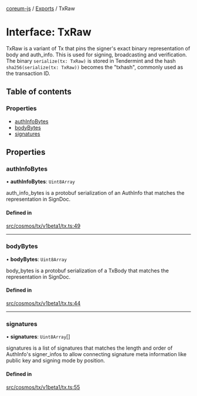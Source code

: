 [coreum-js](../README.md) / [Exports](../modules.md) / TxRaw

# Interface: TxRaw

TxRaw is a variant of Tx that pins the signer's exact binary representation
of body and auth_info. This is used for signing, broadcasting and
verification. The binary `serialize(tx: TxRaw)` is stored in Tendermint and
the hash `sha256(serialize(tx: TxRaw))` becomes the "txhash", commonly used
as the transaction ID.

## Table of contents

### Properties

- [authInfoBytes](TxRaw.md#authinfobytes)
- [bodyBytes](TxRaw.md#bodybytes)
- [signatures](TxRaw.md#signatures)

## Properties

### authInfoBytes

• **authInfoBytes**: `Uint8Array`

auth_info_bytes is a protobuf serialization of an AuthInfo that matches the
representation in SignDoc.

#### Defined in

[src/cosmos/tx/v1beta1/tx.ts:49](https://github.com/PyramydLabs/coreum-js/blob/75debec/src/cosmos/tx/v1beta1/tx.ts#L49)

___

### bodyBytes

• **bodyBytes**: `Uint8Array`

body_bytes is a protobuf serialization of a TxBody that matches the
representation in SignDoc.

#### Defined in

[src/cosmos/tx/v1beta1/tx.ts:44](https://github.com/PyramydLabs/coreum-js/blob/75debec/src/cosmos/tx/v1beta1/tx.ts#L44)

___

### signatures

• **signatures**: `Uint8Array`[]

signatures is a list of signatures that matches the length and order of
AuthInfo's signer_infos to allow connecting signature meta information like
public key and signing mode by position.

#### Defined in

[src/cosmos/tx/v1beta1/tx.ts:55](https://github.com/PyramydLabs/coreum-js/blob/75debec/src/cosmos/tx/v1beta1/tx.ts#L55)
